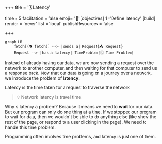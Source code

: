 +++
title = '🗓️ Latency'

time = 5
facilitation = false
emoji= '🧩'
[objectives]
  1='Define latency'
[build]
  render = 'never'
  list = 'local'
  publishResources = false

+++

```mermaid
graph LR
    fetch[(🐕 fetch)] --> |sends a| Request{📤 Request}
    Request --> |has a latency| TimeProblem[🗓️ Time Problem]
```

Instead of already having our data, we are now sending a request over the network to another computer, and then waiting for that computer to send us a response back. Now that our data is going on a journey over a network, we introduce the problem of **latency**.

Latency is the time taken for a request to traverse the network.

> 💡 Network latency is travel time.

Why is latency a problem? Because it means we need to **wait** for our data. But our program can only do one thing at a time. If we stopped our program to wait for data, then we wouldn't be able to do anything else (like show the rest of the page, or respond to a user clicking in the page). We need to handle this time problem.

Programming often involves time problems, and latency is just one of them.
